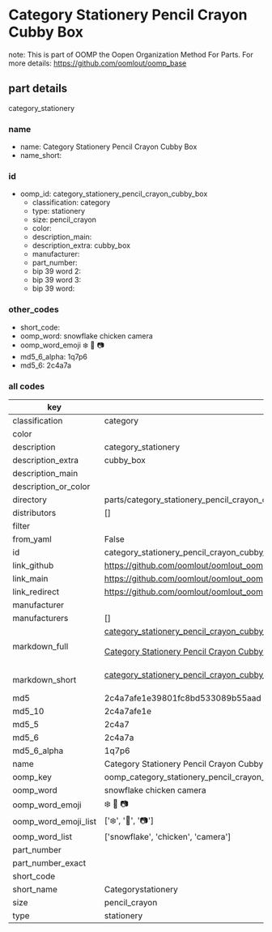 # Category Stationery Pencil Crayon Cubby Box  

note: This is part of OOMP the Oopen Organization Method For Parts. For more details: https://github.com/oomlout/oomp_base

##  part details
  



category_stationery



### name
* name: Category Stationery Pencil Crayon Cubby Box
* name_short: 
### id
* oomp_id: category_stationery_pencil_crayon_cubby_box
  * classification: category
  * type: stationery
  * size: pencil_crayon
  * color: 
  * description_main: 
  * description_extra: cubby_box
  * manufacturer: 
  * part_number: 
  * bip 39 word 2: 
  * bip 39 word 3: 
  * bip 39 word: 

### other_codes
* short_code: 
* oomp_word: snowflake chicken camera
* oomp_word_emoji :snowflake: :chicken: :camera:
* md5_6_alpha: 1q7p6
* md5_6: 2c4a7a









### all codes 
| key | value |  
| --- | --- |  
| classification | category |  
| color |  |  
| description | category_stationery |  
| description_extra | cubby_box |  
| description_main |  |  
| description_or_color |   |  
| directory | parts/category_stationery_pencil_crayon_cubby_box |  
| distributors | [] |  
| filter |  |  
| from_yaml | False |  
| id | category_stationery_pencil_crayon_cubby_box |  
| link_github | https://github.com/oomlout/oomlout_oomp_version_1_messy/tree/main/parts/category_stationery_pencil_crayon_cubby_box |  
| link_main | https://github.com/oomlout/oomlout_oomp_version_1_messy/tree/main/parts/category_stationery_pencil_crayon_cubby_box |  
| link_redirect | https://github.com/oomlout/oomlout_oomp_version_1_messy/tree/main/parts/category_stationery_pencil_crayon_cubby_box |  
| manufacturer |  |  
| manufacturers | [] |  
| markdown_full | [category_stationery_pencil_crayon_cubby_box](none)<br>[](none)<br>[Category Stationery Pencil Crayon Cubby Box](none)<br><br> |  
| markdown_short | [category_stationery_pencil_crayon_cubby_box](none)<br><br> |  
| md5 | 2c4a7afe1e39801fc8bd533089b55aad |  
| md5_10 | 2c4a7afe1e |  
| md5_5 | 2c4a7 |  
| md5_6 | 2c4a7a |  
| md5_6_alpha | 1q7p6 |  
| name | Category Stationery Pencil Crayon Cubby Box |  
| oomp_key | oomp_category_stationery_pencil_crayon_cubby_box |  
| oomp_word | snowflake chicken camera |  
| oomp_word_emoji | :snowflake: :chicken: :camera: |  
| oomp_word_emoji_list | [':snowflake:', ':chicken:', ':camera:'] |  
| oomp_word_list | ['snowflake', 'chicken', 'camera'] |  
| part_number |  |  
| part_number_exact |  |  
| short_code |  |  
| short_name | Categorystationery |  
| size | pencil_crayon |  
| type | stationery |  
